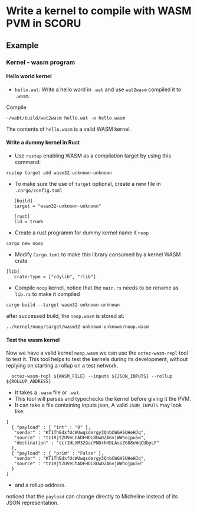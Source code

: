 # Write a kernel to compile with WASM PVM in SCORU

## Example

### Kernel - wasm program

#### Hello world kernel
- `hello.wat`:
Write a hello word in `.wat` and use `wat2wasm` compiled it to `.wasm`. 

Compile
```
~/wabt/build/wat2wasm hello.wat -o hello.wasm
```

The contents of `hello.wasm` is a valid WASM kernel.

#### Write a dummy kernel in Rust 
- Use `rustup` enabling WASM as a compilation target by using this command:

```
rustup target add wasm32-unknown-unknown
```

- To make sure the use of `target` optional, create a new file in `.cargo/config.toml`

```
   [build]
   target = "wasm32-unknown-unknown"

   [rust]
   lld = true%
```

- Create a rust programm for dummy kernel name it `noop`

```
cargo new noop
```

- Modify `Cargo.toml` to make this library consumed by a kernel WASM crate

```
[lib]
   crate-type = ["cdylib", "rlib"]
```

- Compile `noop` kernel, notice that the `main.rs` needs to be rename as `lib.rs` to make it compiled
```
cargo build --target wasm32-unknown-unknown
```

after successed build, the `noop.wasm` is stored at:
```
../kernel/noop/target/wasm32-unknown-unknown/noop.wasm
```

#### Test the wasm kernel

Now we have a valid kernel `noop.wasm` we can use the `octez-wasm-repl` tool to test it. This tool helps to test the kernels during its development, without replying on starting a rollup on a test network.


```
  octez-wasm-repl ${WASM_FILE} --inputs ${JSON_INPUTS} --rollup ${ROLLUP_ADDRESS}
```
- It takes a `.wasm` file or `.wat`.
- This tool will parses and typechecks the kernel before giving it the PVM.
- It can take a file containing inputs json,
A valid `JSON_INPUTS` may look like:
```
[
  { "payload" : { "int" : "0" },
   "sender" : "KT1ThEdxfUcWUwqsdergy3QnbCWGHSUHeHJq",
   "source" : "tz1RjtZUVeLhADFHDL8UwDZA6vjWWhojpu5w",
   "destination" : "scr1HLXM32GacPNDrhHDLAssZG88eWqCUbyLF"
  },
  { "payload" : { "prim" : "False" },
   "sender" : "KT1ThEdxfUcWUwqsdergy3QnbCWGHSUHeHJq",
   "source" : "tz1RjtZUVeLhADFHDL8UwDZA6vjWWhojpu5w"
  }
]
```
- and a rollup address. 

noticed that the `payload` can change directly to Micheline instead of its JSON representation.